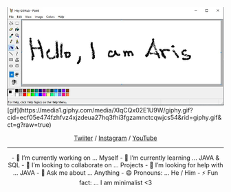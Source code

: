 <style>
 p, img{
  text-align: center;
}
</style>
<img src="https://github.com/AristotelisPallasidis/AristotelisPallasidis/blob/main/Screenshot_14.jpg?raw=true">
[gif](https://media1.giphy.com/media/XIqCQx02E1U9W/giphy.gif?cid=ecf05e474fzhfvz4xjzdeua27hq3fhi3fgzamnctcqwjcs54&rid=giphy.gif&ct=g?raw=true)

[Twiiter](https://twitter.com/_pallasidis_) / [Instagram](https://www.instagram.com/aristotelis.pallasidis/) / [YouTube](https://www.youtube.com/channel/UCObyKI7IOrJE1Q697638m7g)

<hr>
<p>
- 🔭 I’m currently working on ... Myself
- 🌱 I’m currently learning ... JAVA & SQL
- 👯 I’m looking to collaborate on ... Projects
- 🤔 I’m looking for help with ... JAVA
- 💬 Ask me about ... Anything
- 😄 Pronouns: ... He / Him
- ⚡ Fun fact: ... I am minimalist <3
</p>
